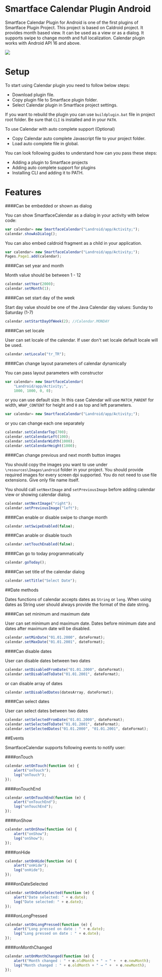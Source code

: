 Smartface Calendar Plugin Android
===================

Smartface Calendar Plugin for Android is one of the first plugins of Smartface Plugin Project. This project is based on Caldroid project. It provides month based view. It can be used as a view or as a dialog. It supports swipe to change month and full localization. Calendar plugin works with Android API 16 and above.

<img src="http://imgur.com/ifJonYx.png">

Setup
=====

To start using Calendar plugin you need to follow below steps:

 - Download plugin file.
 - Copy plugin file to Smartface plugin folder.
 - Select Calendar plugin in Smartface project settings.
 
 If you want to rebuild the plugin you can use `buildplugin.bat` file in project root folder. Be sure that `CLI` is installed and in your `PATH`.

To use Calendar with auto complete support (Optional)

 - Copy Calendar auto complete Javascript file to your project folder.
 - Load auto complete file in global.

You can look following guides to understand how can you pass these steps:

 - Adding a plugin to Smartface projects
 - Adding auto complete support for plugins
 - Installing CLI and adding it to PATH.

Features
========

####Can be embedded or shown as dialog

You can show SmartfaceCalendar as a dialog in your activity with below code:

``` Javascript
var calendar= new SmartfaceCalendar("Landroid/app/Activity;");
calendar.showAsDialog();
```

You can also embed caldroid fragment as a child in your application.

``` Javascript
var calendar= new SmartfaceCalendar("Landroid/app/Activity;");
Pages.Page1.add(calendar);
```

####Can set year and month

Month value should be between 1 - 12

``` Javascript
calendar.setYear(2000);
calendar.setMonth(1);
```

####Can set start day of the week

Start day value should be one of the Java Calendar day values: Sunday to Saturday (1-7)

``` Javascript
calendar.setStartDayOfWeek(2); //Calendar.MONDAY
```

####Can set locale

User can set locale of the calendar. If user don't set locale default locale will be used.

``` Javascript
calendar.setLocale("tr_TR");
```

####Can change layout parameters of calendar dynamically

You can pass layout parameters with constructor

``` Javascript
var calendar= new SmartfaceCalendar(
	"Landroid/app/Activity;", 
	1000, 1000, 0, 0);
```

or you can use default size. In this case Calendar will use `MATCH_PARENT` for width, `WRAP_CONTENT` for height and `0` as top and left parameters.

``` Javascript
var calendar= new SmartfaceCalendar("Landroid/app/Activity;");
```

or you can change each one separately

``` Javascript
calendar.setCalendarTop(700);
calendar.setCalendarLeft(100);
calendar.setCalendarWidth(1000);
calendar.setCalendarHeight(1000);
```

####Can change previous and next month button images

You should copy the images you want to use under `\resources\Images\android` folder in your project. You should provide required images for every screen dpi supported. You do not need to use file extensions. Give only file name itself.

You should call `setNextImage` and `setPreviousImage` before adding calendar view or showing calendar dialog.

``` Javascript
calendar.setNextImage("right");
calendar.setPreviousImage("left");
```

####Can enable or disable swipe to change month

``` Javascript
calendar.setSwipeEnabled(false);
```

####Can anable or disable touch

``` Javascript
calendar.setTouchEnabled(false);
```

####Can go to today programmatically

``` Javascript
calendar.goToday();
```

####Can set title of the calendar dialog

``` Javascript
calendar.setTitle("Select Date");
```

##Date methods

Dates functions of calendar accepts dates as `String` or `long`. When using dates as String user should always provide the format of the date string.

####Can set minimum and maximum date

User can set minimum and maximum date. Dates before minimum date and dates after maximum date will be disabled.

``` Javascript
calendar.setMinDate("01.01.2000", dateFormat);
calendar.setMaxDate("01.01.2001", dateFormat);
```

####Can disable dates

User can disable dates between two dates

``` Javascript
calendar.setDisabledFromDate("01.01.2000", dateFormat);
calendar.setDisabledToDate("01.01.2001", dateFormat);
```

or can disable array of dates

``` Javascript
calendar.setDisabledDates(datesArray, dateFormat);
```

####Can select dates

User can select dates between two dates

``` Javascript
calendar.setSelectedFromDate("01.01.2000", dateFormat);
calendar.setSelectedToDate("01.01.2001", dateFormat);
calendar.setSelectedDates("01.01.2000", "01.01.2001", dateFormat);
```

##Events

SmartfaceCalendar supports following events to notify user:

####onTouch
``` Javascript
calendar.setOnTouch(function (e) {
	alert("onTouch");
	log("onTouch");
});
```

####onTouchEnd
``` Javascript
calendar.setOnTouchEnd(function (e) {
	alert("onTouchEnd");
	log("onTouchEnd");
});
```

####onShow
``` Javascript
calendar.setOnShow(function (e) {
	alert("onShow");
	log("onShow");
});
```

####onHide
``` Javascript
calendar.setOnHide(function (e) {
	alert("onHide");
	log("onHide");
});
```

####onDateSelected
``` Javascript
calendar.setOnDateSelected(function (e) {
	alert("Date selected: " + e.date);
	log("Date selected: " + e.date);
});
```

####onLongPressed
``` Javascript
calendar.setOnLongPressed(function (e) {
	alert("Long pressed on date : " + e.date);
	log("Long pressed on date : " + e.date);
});
```

####onMonthChanged
``` Javascript
calendar.setOnMonthChanged(function (e) {
	alert("Month changed : " + e.oldMonth + " → " +  + e.newMonth);
	log("Month changed : " + e.oldMonth + " → " +  + e.newMonth);
});
```
